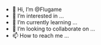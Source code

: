 - 👋 Hi, I’m @Flugame
- 👀 I’m interested in ...
- 🌱 I’m currently learning ...
- 💞️ I’m looking to collaborate on ...
- 📫 How to reach me ...

<!---
Flugame/Flugame is a ✨ special ✨ repository because its `README.md` (this file) appears on your GitHub profile.
You can click the Preview link to take a look at your changes.
--->
